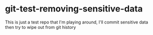 # git-test-removing-sensitive-data
This is just a test repo that I'm playing around, I'll commit sensitive data then try to wipe out from git history
